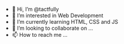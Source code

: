 - 👋 Hi, I’m @tactfully
- 👀 I’m interested in Web Development
- 🌱 I’m currently learning HTML, CSS and JS
- 💞️ I’m looking to collaborate on ...
- 📫 How to reach me ...

<!---
tactfully/tactfully is a ✨ special ✨ repository because its `README.md` (this file) appears on your GitHub profile.
You can click the Preview link to take a look at your changes.
--->
